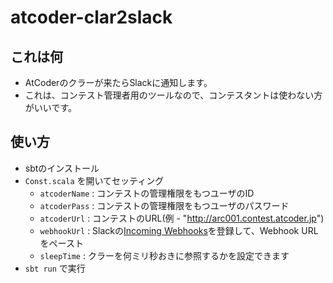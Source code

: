 # atcoder-clar2slack

## これは何

* AtCoderのクラーが来たらSlackに通知します。
* これは、コンテスト管理者用のツールなので、コンテスタントは使わない方がいいです。

## 使い方

* sbtのインストール
* `Const.scala` を開いてセッティング
  * `atcoderName` : コンテストの管理権限をもつユーザのID
  * `atcoderPass` : コンテストの管理権限をもつユーザのパスワード
  * `atcoderUrl` : コンテストのURL(例 - "http://arc001.contest.atcoder.jp")
  * `webhookUrl` : Slackの[Incoming Webhooks](https://my.slack.com/services/new/incoming-webhook/)を登録して、Webhook URLをペースト
  * `sleepTime` : クラーを何ミリ秒おきに参照するかを設定できます
* `sbt run` で実行

